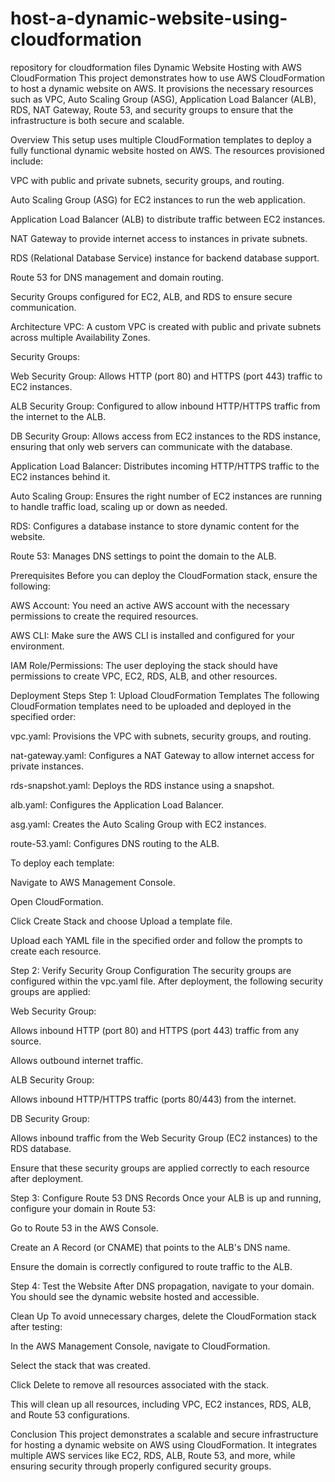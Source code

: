 # host-a-dynamic-website-using-cloudformation
repository for cloudformation files
Dynamic Website Hosting with AWS CloudFormation
This project demonstrates how to use AWS CloudFormation to host a dynamic website on AWS. It provisions the necessary resources such as VPC, Auto Scaling Group (ASG), Application Load Balancer (ALB), RDS, NAT Gateway, Route 53, and security groups to ensure that the infrastructure is both secure and scalable.

Overview
This setup uses multiple CloudFormation templates to deploy a fully functional dynamic website hosted on AWS. The resources provisioned include:

VPC with public and private subnets, security groups, and routing.

Auto Scaling Group (ASG) for EC2 instances to run the web application.

Application Load Balancer (ALB) to distribute traffic between EC2 instances.

NAT Gateway to provide internet access to instances in private subnets.

RDS (Relational Database Service) instance for backend database support.

Route 53 for DNS management and domain routing.

Security Groups configured for EC2, ALB, and RDS to ensure secure communication.

Architecture
VPC: A custom VPC is created with public and private subnets across multiple Availability Zones.

Security Groups:

Web Security Group: Allows HTTP (port 80) and HTTPS (port 443) traffic to EC2 instances.

ALB Security Group: Configured to allow inbound HTTP/HTTPS traffic from the internet to the ALB.

DB Security Group: Allows access from EC2 instances to the RDS instance, ensuring that only web servers can communicate with the database.

Application Load Balancer: Distributes incoming HTTP/HTTPS traffic to the EC2 instances behind it.

Auto Scaling Group: Ensures the right number of EC2 instances are running to handle traffic load, scaling up or down as needed.

RDS: Configures a database instance to store dynamic content for the website.

Route 53: Manages DNS settings to point the domain to the ALB.

Prerequisites
Before you can deploy the CloudFormation stack, ensure the following:

AWS Account: You need an active AWS account with the necessary permissions to create the required resources.

AWS CLI: Make sure the AWS CLI is installed and configured for your environment.

IAM Role/Permissions: The user deploying the stack should have permissions to create VPC, EC2, RDS, ALB, and other resources.

Deployment Steps
Step 1: Upload CloudFormation Templates
The following CloudFormation templates need to be uploaded and deployed in the specified order:

vpc.yaml: Provisions the VPC with subnets, security groups, and routing.

nat-gateway.yaml: Configures a NAT Gateway to allow internet access for private instances.

rds-snapshot.yaml: Deploys the RDS instance using a snapshot.

alb.yaml: Configures the Application Load Balancer.

asg.yaml: Creates the Auto Scaling Group with EC2 instances.

route-53.yaml: Configures DNS routing to the ALB.

To deploy each template:

Navigate to AWS Management Console.

Open CloudFormation.

Click Create Stack and choose Upload a template file.

Upload each YAML file in the specified order and follow the prompts to create each resource.

Step 2: Verify Security Group Configuration
The security groups are configured within the vpc.yaml file. After deployment, the following security groups are applied:

Web Security Group:

Allows inbound HTTP (port 80) and HTTPS (port 443) traffic from any source.

Allows outbound internet traffic.

ALB Security Group:

Allows inbound HTTP/HTTPS traffic (ports 80/443) from the internet.

DB Security Group:

Allows inbound traffic from the Web Security Group (EC2 instances) to the RDS database.

Ensure that these security groups are applied correctly to each resource after deployment.

Step 3: Configure Route 53 DNS Records
Once your ALB is up and running, configure your domain in Route 53:

Go to Route 53 in the AWS Console.

Create an A Record (or CNAME) that points to the ALB's DNS name.

Ensure the domain is correctly configured to route traffic to the ALB.

Step 4: Test the Website
After DNS propagation, navigate to your domain. You should see the dynamic website hosted and accessible.

Clean Up
To avoid unnecessary charges, delete the CloudFormation stack after testing:

In the AWS Management Console, navigate to CloudFormation.

Select the stack that was created.

Click Delete to remove all resources associated with the stack.

This will clean up all resources, including VPC, EC2 instances, RDS, ALB, and Route 53 configurations.

Conclusion
This project demonstrates a scalable and secure infrastructure for hosting a dynamic website on AWS using CloudFormation. It integrates multiple AWS services like EC2, RDS, ALB, Route 53, and more, while ensuring security through properly configured security groups.


